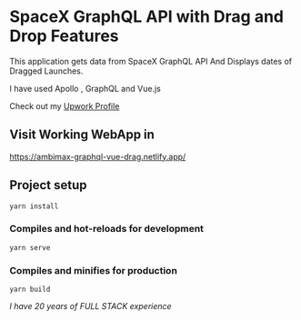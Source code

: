 # SpaceX GraphQL API with Drag and Drop Features

This application gets data from SpaceX GraphQL API
And Displays  dates of Dragged Launches.

I have used Apollo , GraphQL and Vue.js

Check out my [Upwork Profile](https://www.upwork.com/freelancers/~011199a69e02eea157)

## Visit Working WebApp in

<https://ambimax-graphql-vue-drag.netlify.app/>

## Project setup

```
yarn install
```

### Compiles and hot-reloads for development

```
yarn serve
```

### Compiles and minifies for production

```
yarn build
```

_I have 20 years of FULL STACK experience_
